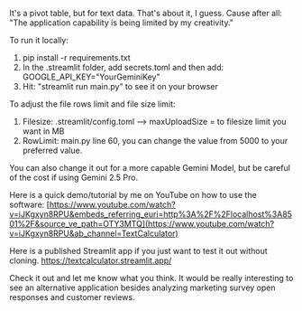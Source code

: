 It's a pivot table, but for text data. That's about it, I guess. Cause after all: "The application capability is being limited by my creativity."

To run it locally:
1. pip install -r requirements.txt
2. In the .streamlit folder, add secrets.toml and then add: GOOGLE_API_KEY="YourGeminiKey"
3. Hit: "streamlit run main.py" to see it on your browser

To adjust the file rows limit and file size limit:
1. Filesize: .streamlit/config.toml --> maxUploadSize =  to filesize limit you want in MB
2. RowLimit: main.py line 60, you can change the value from 5000 to your preferred value.

You can also change it out for a more capable Gemini Model, but be careful of the cost if using Gemini 2.5 Pro.

Here is a quick demo/tutorial by me on YouTube on how to use the software:
[https://www.youtube.com/watch?v=iJKgxyn8RPU&embeds_referring_euri=http%3A%2F%2Flocalhost%3A8501%2F&source_ve_path=OTY3MTQ](https://www.youtube.com/watch?v=iJKgxyn8RPU&ab_channel=TextCalculator)

Here is a published Streamlit app if you just want to test it out without cloning.
https://textcalculator.streamlit.app/

Check it out and let me know what you think. It would be really interesting to see an alternative application besides analyzing marketing survey open responses and customer reviews.


